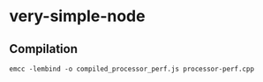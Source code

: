 # very-simple-node

## Compilation

```
emcc -lembind -o compiled_processor_perf.js processor-perf.cpp
```
